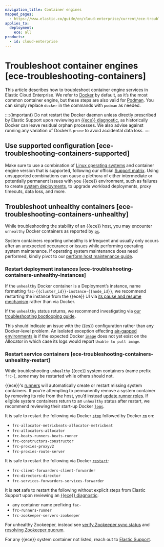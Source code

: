 ```yaml
---
navigation_title: Container engines
mapped_pages:
  - https://www.elastic.co/guide/en/cloud-enterprise/current/ece-troubleshooting-containers.html
applies_to:
  deployment:
    ece: all
products:
  - id: cloud-enterprise
---
```


# Troubleshoot container engines [ece-troubleshooting-containers]

This article describes how to troubleshoot container engine services in Elastic Cloud Enterprise. We refer to [Docker](https://www.docker.com/) by default, as it’s the most common container engine, but these steps are also valid for [Podman](https://podman.io/). You can simply replace `docker` in the commands  with `podman` as needed.

::::{important}
Do not restart the Docker daemon unless directly prescribed by Elastic Support upon reviewing an [{{ece}} diagnostic](run-ece-diagnostics-tool.md), as historically Docker can leave residual orphan processes. We also advise against running any variation of Docker’s `prune` to avoid accidental data loss.
::::



## Use supported configuration [ece-troubleshooting-containers-supported]

Make sure to use a combination of [Linux operating systems](../../../deploy-manage/deploy/cloud-enterprise/configure-operating-system.md) and container engine version that is supported, following our official [Support matrix](https://www.elastic.co/support/matrix#elastic-cloud-enterprise). Using unsupported combinations can cause a plethora of either intermediate or potentially permanent issues with you {{ece}} environment, such as failures to create [system deployments](../../../deploy-manage/deploy/cloud-enterprise/system-deployments-configuration.md), to upgrade workload deployments, proxy timeouts, data loss, and more.


## Troubleshoot unhealthy containers [ece-troubleshooting-containers-unhealthy]

While troubleshooting the stability of an {{ece}} host, you may encounter `unhealthy` Docker containers as reported by [`ps`](https://docs.docker.com/reference/cli/docker/container/ls).

System containers reporting unhealthy is infrequent and usually only occurs after an unexpected occurance or issues while performing operating system maintenance. If operating system maintenance does need performed, kindly pivot to our [perform host maintenance guide](../../../deploy-manage/maintenance/ece/perform-ece-hosts-maintenance.md).


### Restart deployment instances [ece-troubleshooting-containers-unhealthy-instances]

If the `unhealthy` Docker container is a Deployment’s instance, name formatting `fac-{{cluster_id}}-instance-{{node_id}}`, we recommend restarting the instance from the {{ece}} UI via [its pause and resume mechanism](../../../deploy-manage/maintenance/ece/deployments-maintenance.md) rather than via Docker.

If the `unhealthy` status returns, we recommend investigating via [our troubleshooting bootlooping guide](../../monitoring/node-bootlooping.md).

This should indicate an issue with the {{es}} configuration rather than any Docker-level problem. An isolated exception effecting [air-gapped environments](../../../deploy-manage/deploy/cloud-enterprise/air-gapped-install.md) is if the expected Docker [`image`](https://docs.docker.com/reference/cli/docker/image/ls/) does not yet exist on the Allocator in which case its logs would report `Unable to pull image`.


### Restart service containers [ece-troubleshooting-containers-unhealthy-restart]

While troubleshooting `unhealthy` {{ece}} system containers (name prefix `frc-`), *some* may be restarted while others should not.

{{ece}}'s [runners](https://www.elastic.co/docs/api/doc/cloud-enterprise/operation/operation-get-runners) will automatically create or restart missing system containers. If you’re attempting to permanently remove a system container by removing its role from the host, you’d instead [update runner roles](https://www.elastic.co/docs/api/doc/cloud-enterprise/operation/operation-set-runner-roles). If eligible system containers return to an `unhealthy` status after restart, we recommend reviewing their start-up Docker [`logs`](https://docs.docker.com/reference/cli/docker/container/logs/).

It is safe to restart the following via Docker [`stop`](https://docs.docker.com/reference/cli/docker/container/stop/) followed by Docker [`rm`](https://docs.docker.com/reference/cli/docker/container/rm/) on:

* `frc-allocator-metricbeats-allocator-metricbeat`
* `frc-allocators-allocator`
* `frc-beats-runners-beats-runner`
* `frc-constructors-constructor`
* `frc-proxies-proxyv2`
* `frc-proxies-route-server`

It is safe to restart the following via Docker [`restart`](https://docs.docker.com/reference/cli/docker/container/restart/):

* `frc-client-forwarders-client-forwarder`
* `frc-directors-director`
* `frc-services-forwarders-services-forwarder`

It is **not** safe to restart the following without explicit steps from Elastic Support upon reviewing an [{{ece}} diagnostic](run-ece-diagnostics-tool.md):

* any container name prefixing `fac-`
* `frc-runners-runner`
* `frc-zookeeper-servers-zookeeper`

For unhealthy Zookeeper, instead see [verify Zookeeper sync status](verify-zookeeper-sync-status.md) and [resolving Zookeeper quorum](rebuilding-broken-zookeeper-quorum.md).

For any {{ece}} system container not listed, reach out to [Elastic Support](/troubleshoot/index.md#contact-us).
